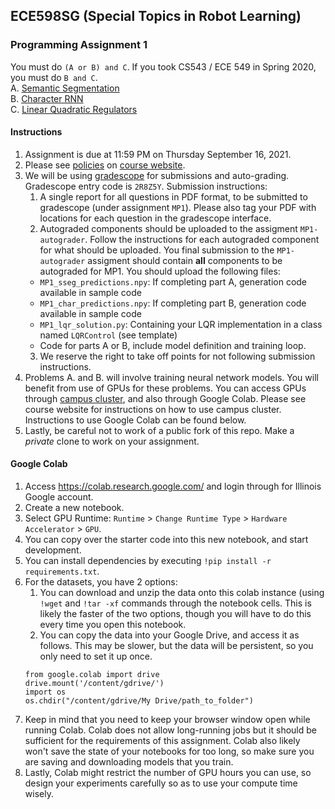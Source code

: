 ## ECE598SG (Special Topics in Robot Learning)
### Programming Assignment 1
You must do `(A or B) and C`. If you took CS543 / ECE 549 in Spring 2020, you
must do `B and C`. <br/>
A. [Semantic Segmentation](./sseg) <br/>
B. [Character RNN](./char-rnn) <br/>
C. [Linear Quadratic Regulators](./lqr) <br/>

#### Instructions
1. Assignment is due at 11:59 PM on Thursday September 16, 2021.
2. Please see
[policies](http://saurabhg.web.illinois.edu/teaching/ece598sg/fa2021/policies.html)
on [course
website](http://saurabhg.web.illinois.edu/teaching/ece598sg/fa2021/index.html).
3. We will be using [gradescope](https://www.gradescope.com/) for 
submissions and auto-grading. Gradescope entry code is `2R8Z5Y`. Submission instructions:
   1. A single report for all questions in PDF format, to be submitted to
   gradescope (under assignment `MP1`). Please also tag your PDF with locations 
   for each question in the gradescope interface.
   2. Autograded components should be uploaded to the assigment
   `MP1-autograder`. Follow the instructions for each autograded component for
   what should be uploaded. You final submission to the `MP1-autograder`
   assigment should contain **all** components to be autograded for MP1. You
   should upload the following files:
     - `MP1_sseg_predictions.npy`: If completing part A, generation code available in sample code
     - `MP1_char_predictions.npy`: If completing part B, generation code available in sample code
     - `MP1_lqr_solution.py`: Containing your LQR implementation in a class named `LQRControl` (see template)
     - Code for parts A or B, include model definition and training loop.
   3. We reserve the right to take off points for not following submission
   instructions.
4. Problems A. and B. will involve training neural network models. You will
benefit from use of GPUs for these problems. You can access GPUs through
[campus
cluster](http://saurabhg.web.illinois.edu/teaching/ece598sg/fa2021/compute.html),
and also through Google Colab. Please see course website for instructions on
how to use campus cluster. Instructions to use Google Colab can be found below.
5. Lastly, be careful not to work of a public fork of this repo. Make a *private*
clone to work on your assignment. 

#### Google Colab
1. Access https://colab.research.google.com/ and login through for Illinois Google account.
2. Create a new notebook.
3. Select GPU Runtime: `Runtime` > `Change Runtime Type` > `Hardware Accelerator` > `GPU`.
4. You can copy over the starter code into this new notebook, and start development.
5. You can install dependencies by executing `!pip install -r requirements.txt`.
6. For the datasets, you have 2 options:
   1. You can download and unzip the data onto this colab instance (using
   `!wget` and `!tar -xf` commands through the notebook cells. This is likely
   the faster of the two options, though you will have to do this every time
   you open this notebook.
   2. You can copy the data into your Google Drive, and access it as follows.
   This may be slower, but the data will be persistent, so you only need to set
   it up once. 
   ```
   from google.colab import drive
   drive.mount('/content/gdrive/')
   import os
   os.chdir("/content/gdrive/My Drive/path_to_folder")
   ```
7. Keep in mind that you need to keep your browser window open while running
Colab. Colab does not allow long-running jobs but it should be sufficient for
the requirements of this assignment. Colab also likely won't save the state of
your notebooks for too long, so make sure you are saving and downloading models
that you train. 
8. Lastly, Colab might restrict the number of GPU hours you can use, so design
your experiments carefully so as to use your compute time wisely.
